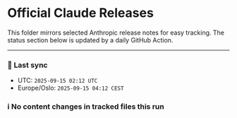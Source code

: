 # Official Claude Releases

This folder mirrors selected Anthropic release notes for easy tracking.
The status section below is updated by a daily GitHub Action.


---

<!-- sync-status:start -->

### 🔄 Last sync
- UTC: `2025-09-15 02:12 UTC`
- Europe/Oslo: `2025-09-15 04:12 CEST`

### ℹ️ No content changes in tracked files this run

<!-- sync-status:end -->

























